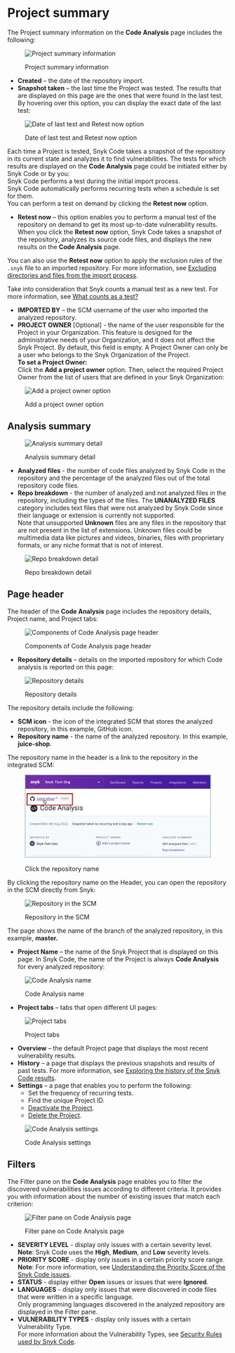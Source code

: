 # Project summary

The Project summary information on the **Code Analysis** page includes the following:

<figure><img src="../../../../.gitbook/assets/Snyk Code - Results - Information Area.png" alt="Project summary information"><figcaption><p>Project summary information</p></figcaption></figure>

* **Created** – the date of the repository import.
* **Snapshot taken** – the last time the Project was tested. The results that are displayed on this page are the ones that were found in the last test.\
  By hovering over this option, you can display the exact date of the last test:

<figure><img src="../../../../.gitbook/assets/Snyk Code - Results - Information Area - Last test date - tooltip.png" alt="Date of last test and Retest now option"><figcaption><p>Date of last test and Retest now option</p></figcaption></figure>

Each time a Project is tested, Snyk Code takes a snapshot of the repository in its current state and analyzes it to find vulnerabilities. The tests for which results are displayed on the **Code Analysis** page could be initiated either by Snyk Code or by you:\
Snyk Code performs a test during the initial import process.\
Snyk Code automatically performs recurring tests when a schedule is set for them.\
You can perform a test on demand by clicking the **Retest now** option.

* **Retest now** – this option enables you to perform a manual test of the repository on demand to get its most up-to-date vulnerability results. When you click the **Retest now** option, Snyk Code takes a snapshot of the repository, analyzes its source code files, and displays the new results on the **Code Analysis** page.

You can also use the **Retest now** option to apply the exclusion rules of the `.snyk` file to an imported repository. For more information, see [Excluding directories and files from the import process](../../snyk-code-and-your-repositories/excluding-directories-and-files-from-the-import-process.md).

Take into consideration that Snyk counts a manual test as a new test. For more information, see [What counts as a test?](https://support.snyk.io/hc/en-us/articles/360000925418-What-counts-as-a-test-)

* **IMPORTED BY** – the SCM username of the user who imported the analyzed repository.
* **PROJECT OWNER** \[Optional] - the name of the user responsible for the Project in your Organization. This feature is designed for the administrative needs of your Organization, and it does not affect the Snyk Project. By default, this field is empty. A Project Owner can only be a user who belongs to the Snyk Organization of the Project.\
  **To set a Project Owner:**\
  Click the **Add a project owner** option. Then, select the required Project Owner from the list of users that are defined in your Snyk Organization:

<figure><img src="../../../../.gitbook/assets/Snyk Code - Results - Information Area - Project Owner - 2.png" alt="Add a project owner option"><figcaption><p>Add a project owner option</p></figcaption></figure>

## **Analysis summary**

<figure><img src="../../../../.gitbook/assets/Snyk Code - Results - Information Area - Analysis Summary - 2.png" alt="Analysis summary detail"><figcaption><p>Analysis summary detail</p></figcaption></figure>

* **Analyzed files** - the number of code files analyzed by Snyk Code in the repository and the percentage of the analyzed files out of the total repository code files.
* **Repo breakdown** - the number of analyzed and not analyzed files in the repository, including the types of the files. The **UNANALYZED FILES** category includes text files that were not analyzed by Snyk Code since their language or extension is currently not supported.\
  Note that unsupported **Unknown** files are any files in the repository that are not present in the list of extensions. Unknown files could be multimedia data like pictures and videos, binaries, files with proprietary formats, or any niche format that is not of interest.

<figure><img src="../../../../.gitbook/assets/Snyk Code - Results - Information Area - Analysis Summary - Repo breakdown - 2.png" alt="Repo breakdown detail"><figcaption><p>Repo breakdown detail</p></figcaption></figure>

## Page header

The header of the **Code Analysis** page includes the repository details, Project name, and Project tabs:

<figure><img src="../../../../.gitbook/assets/Snyk Code - Results - Header - With Callouts.png" alt="Components of Code Analysis page header"><figcaption><p>Components of Code Analysis page header</p></figcaption></figure>

* **Repository details** – details on the imported repository for which Code analysis is reported on this page:

<figure><img src="../../../../.gitbook/assets/Snyk Code - Results - Header - Repo Details.png" alt="Repository details"><figcaption><p>Repository details</p></figcaption></figure>

The repository details include the following:

* **SCM icon** - the icon of the integrated SCM that stores the analyzed repository, in this example, GitHub icon.
* **Repository name** - the name of the analyzed repository. In this example, **juice-shop**.

The repository name in the header is a link to the repository in the integrated SCM:

<figure><img src="../../../../.gitbook/assets/Snyk Code - Results - Header - repository name link (1).png" alt="Click the repository name"><figcaption><p>Click the repository name</p></figcaption></figure>

By clicking the repository name on the Header, you can open the repository in the SCM directly from Snyk:

<figure><img src="../../../../.gitbook/assets/Snyk Code - Results - Header - Integrated SCM.png" alt="Repository in the SCM"><figcaption><p>Repository in the SCM</p></figcaption></figure>

The page shows the name of the branch of the analyzed repository, in this example, **master.**

* **Project Name** – the name of the Snyk Project that is displayed on this page. In Snyk Code, the name of the Project is always **Code Analysis** for every analyzed repository:

<figure><img src="../../../../.gitbook/assets/Snyk Code - Results - Header - Project Name.png" alt="Code Analysis name"><figcaption><p>Code Analysis name</p></figcaption></figure>

* **Project tabs** – tabs that open different UI pages:

<figure><img src="../../../../.gitbook/assets/Snyk Code - Results - Header - Project Tabs.png" alt="Project tabs"><figcaption><p>Project tabs</p></figcaption></figure>

* **Overview** – the default Project page that displays the most recent vulnerability results.
* **History** – a page that displays the previous snapshots and results of past tests. For more information, see [Exploring the history of the Snyk Code results](../exploring-the-history-of-snyk-code-results.md).
* **Settings** – a page that enables you to perform the following:
  * Set the frequency of recurring tests.
  * Find the unique Project ID.
  * [Deactivate the Project](../../snyk-code-and-your-repositories/removing-imported-repositories-from-snyk-code-testing.md#deactivating-and-deleting-imported-repositories).
  * [Delete the Project](../../snyk-code-and-your-repositories/removing-imported-repositories-from-snyk-code-testing.md#deactivating-and-deleting-the-snyk-code-project).

<figure><img src="../../../../.gitbook/assets/Snyk Code - Results - Header - Project Settings page.png" alt="Code Analysis settings"><figcaption><p>Code Analysis settings</p></figcaption></figure>

## Filters

The Filter pane on the **Code Analysis** page enables you to filter the discovered vulnerabilities issues according to different criteria. It provides you with information about the number of existing issues that match each criterion:

<figure><img src="../../../../.gitbook/assets/Snyk Code - Main UI Features - Filter.png" alt="Filter pane on Code Analysis page"><figcaption><p>Filter pane on Code Analysis page</p></figcaption></figure>

* **SEVERITY LEVEL** - display only issues with a certain severity level.\
  **Note**: Snyk Code uses the **High**, **Medium**, and **Low** severity levels.
* **PRIORITY SCORE** - display only issues in a certain priority score range.\
  **Note**: For more information, see [Understanding the Priority Score of the Snyk Code issues](understanding-the-priority-score-of-snyk-code-issues.md).
* **STATUS** - display either **Open** issues or issues that were **Ignored**.
* **LANGUAGES** - display only issues that were discovered in code files that were written in a specific language.\
  Only programming languages discovered in the analyzed repository are displayed in the Filter pane.
* **VULNERABILITY TYPES** - display only issues with a certain Vulnerability Type.\
  For more information about the Vulnerability Types, see [Security Rules used by Snyk Code](../../../../scan-application-code/snyk-code/exploring-and-working-with-snyk-code-results-in-the-web-ui/exploring-the-code-analysis-page/broken-reference/).
